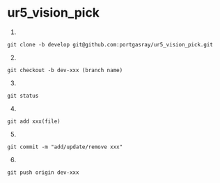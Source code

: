 # ur5_vision_pick

1. 
```
git clone -b develop git@github.com:portgasray/ur5_vision_pick.git
```
2. 
```
git checkout -b dev-xxx (branch name)
```
3.
```
git status
```
4. 
```
git add xxx(file)
```
5. 
```
git commit -m "add/update/remove xxx"
```
6. 
```
git push origin dev-xxx
```
